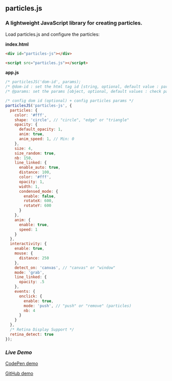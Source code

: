 ## particles.js

### A lightweight JavaScript library for creating particles.

Load particles.js and configure the particles:

**index.html**
```html
<div id="particles-js"></div>

<script src="particles.js"></script>
```

**app.js**
```javascript
/* particlesJS('dom-id', params);
/* @dom-id : set the html tag id [string, optional, default value : particles-js]
/* @params: set the params [object, optional, default values : check particles.js] */

/* config dom id (optional) + config particles params */
particlesJS('particles-js', {
  particles: {
    color: '#fff',
    shape: 'circle', // "circle", "edge" or "triangle"
    opacity: {
      default_opacity: 1,
      anim: true,
      anim_speed: 1, // Min: 0
    },
    size: 4,
    size_random: true,
    nb: 150,
    line_linked: {
      enable_auto: true,
      distance: 100,
      color: '#fff',
      opacity: 1,
      width: 1,
      condensed_mode: {
        enable: false,
        rotateX: 600,
        rotateY: 600
      }
    },
    anim: {
      enable: true,
      speed: 1
    }
  },
  interactivity: {
    enable: true,
    mouse: {
      distance: 250
    },
    detect_on: 'canvas', // "canvas" or "window"
    mode: 'grab',
    line_linked: {
      opacity: .5
    },
    events: {
      onclick: {
        enable: true,
        mode: 'push', // "push" or "remove" (particles)
        nb: 4
      }
    }
  },
  /* Retina Display Support */
  retina_detect: true
});
```

### ***Live Demo***
<a href="http://codepen.io/VincentGarreau/pen/pnlso" target="_blank">CodePen demo</a>

<a href="http://htmlpreview.github.io/?https://github.com/VincentGarreau/particles.js/blob/master/demo/index.html" target="_blank">GitHub demo</a>
